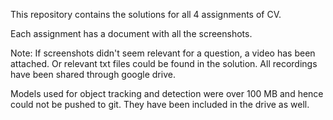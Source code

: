 This repository contains the solutions for all 4 assignments of CV. 

Each assignment has a document with all the screenshots. 

Note: If screenshots didn't seem relevant for a question, a video has been attached. Or relevant txt files could be found in the solution. 
All recordings have been shared through google drive. 

Models used for object tracking and detection were over 100 MB and hence could not be pushed to git. They have been included in the drive as well. 
